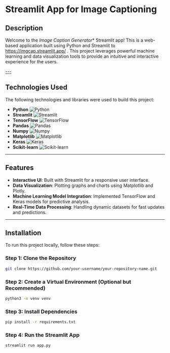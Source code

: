 # Streamlit App for Image Captioning

## Description
Welcome to the *Image Caption Generator** Streamlit app! This is a web-based application built using Python and Streamlit to https://imgcap.streamlit.app/ . This project leverages powerful machine learning and data visualization tools to provide an intuitive and interactive experience for the users.

[---](https://github.com/user-attachments/assets/28a5467e-8f5f-4db5-8fa7-55ea48f874a3)

## Technologies Used
The following technologies and libraries were used to build this project:

- **Python** ![Python](https://img.shields.io/badge/Python-3.10-blue)
- **Streamlit** ![Streamlit](https://img.shields.io/badge/Streamlit-1.41.1-lightblue)
- **TensorFlow** ![TensorFlow](https://img.shields.io/badge/TensorFlow-2.18-green)
- **Pandas** ![Pandas](https://img.shields.io/badge/Pandas-2.2.3-blue)
- **Numpy** ![Numpy](https://img.shields.io/badge/Numpy-1.26.4-lightgreen)
- **Matplotlib** ![Matplotlib](https://img.shields.io/badge/Matplotlib-3.10.0-red)
- **Keras** ![Keras](https://img.shields.io/badge/Keras-3.8-blue)
- **Scikit-learn** ![Scikit-learn](https://img.shields.io/badge/Scikit--learn-1.1-yellow)

---

## Features
- **Interactive UI**: Built with Streamlit for a responsive user interface.
- **Data Visualization**: Plotting graphs and charts using Matplotlib and Plotly.
- **Machine Learning Model Integration**: Implemented TensorFlow and Keras models for predictive analysis.
- **Real-Time Data Processing**: Handling dynamic datasets for fast updates and predictions.

---

## Installation

To run this project locally, follow these steps:

### Step 1: Clone the Repository
```bash
git clone https://github.com/your-username/your-repository-name.git
```
### Step 2: Create a Virtual Environment (Optional but Recommended)
```bash
python3 -m venv venv
```
### Step 3: Install Dependencies
```bash
pip install -r requirements.txt
```
### Step 4: Run the Streamlit App
```bash
streamlit run app.py
```
